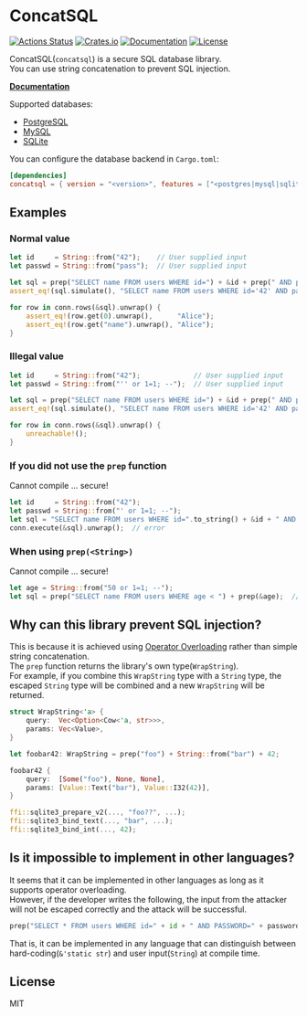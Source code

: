 # ConcatSQL

[![Actions Status](https://github.com/kumavale/ConcatSQL/workflows/CI/badge.svg)](https://github.com/kumavale/ConcatSQL/actions)
[![Crates.io](https://img.shields.io/crates/v/concatsql.svg)](https://crates.io/crates/concatsql)
[![Documentation](https://docs.rs/concatsql/badge.svg)](https://docs.rs/concatsql/)
[![License](https://img.shields.io/badge/license-MIT-blue.svg?style=flat)](LICENSE)
  

ConcatSQL(`concatsql`) is a secure SQL database library.  
You can use string concatenation to prevent SQL injection.  

**[Documentation](https://docs.rs/concatsql/)**  

Supported databases:
- [PostgreSQL](https://www.postgresql.org/)
- [MySQL](https://www.mysql.com/)
- [SQLite](https://sqlite.com/)

You can configure the database backend in `Cargo.toml`:

```toml
[dependencies]
concatsql = { version = "<version>", features = ["<postgres|mysql|sqlite>"] }
```

## Examples

### Normal value

```rust
let id     = String::from("42");    // User supplied input
let passwd = String::from("pass");  // User supplied input

let sql = prep("SELECT name FROM users WHERE id=") + &id + prep(" AND passwd=") + &passwd;
assert_eq!(sql.simulate(), "SELECT name FROM users WHERE id='42' AND passwd='pass'");

for row in conn.rows(&sql).unwrap() {
    assert_eq!(row.get(0).unwrap(),      "Alice");
    assert_eq!(row.get("name").unwrap(), "Alice");
}
```

### Illegal value

```rust
let id     = String::from("42");             // User supplied input
let passwd = String::from("'' or 1=1; --");  // User supplied input

let sql = prep("SELECT name FROM users WHERE id=") + &id + prep(" AND passwd=") + &passwd;
assert_eq!(sql.simulate(), "SELECT name FROM users WHERE id='42' AND passwd=''''' or 1=1; --'");

for row in conn.rows(&sql).unwrap() {
    unreachable!();
}
```

### If you did not use the `prep` function

Cannot compile ... secure!

```rust
let id     = String::from("42");
let passwd = String::from("' or 1=1; --");
let sql = "SELECT name FROM users WHERE id=".to_string() + &id + " AND passwd='" + &passwd + "';";
conn.execute(&sql).unwrap();  // error
```

### When using `prep(<String>)`

Cannot compile ... secure!

```rust
let age = String::from("50 or 1=1; --");
let sql = prep("SELECT name FROM users WHERE age < ") + prep(&age);  // error
```

## Why can this library prevent SQL injection?

This is because it is achieved using [Operator Overloading](https://doc.rust-lang.org/stable/rust-by-example/trait/ops.html) rather than simple string concatenation.  
The `prep` function returns the library's own type(`WrapString`).  
For example, if you combine this `WrapString` type with a `String` type, the escaped `String` type will be combined and a new `WrapString` will be returned.  

```rust
struct WrapString<'a> {
    query:  Vec<Option<Cow<'a, str>>>,
    params: Vec<Value>,
}

let foobar42: WrapString = prep("foo") + String::from("bar") + 42;

foobar42 {
    query:  [Some("foo"), None, None],
    params: [Value::Text("bar"), Value::I32(42)],
}

ffi::sqlite3_prepare_v2(..., "foo??", ...);
ffi::sqlite3_bind_text(..., "bar", ...);
ffi::sqlite3_bind_int(..., 42);
```

## Is it impossible to implement in other languages?

It seems that it can be implemented in other languages as long as it supports operator overloading.  
However, if the developer writes the following, the input from the attacker will not be escaped correctly and the attack will be successful.  

```python
prep("SELECT * FROM users WHERE id=" + id + " AND PASSWORD=" + password)
```

That is, it can be implemented in any language that can distinguish between hard-coding(`&'static str`) and user input(`String`) at compile time.  

## License

MIT

